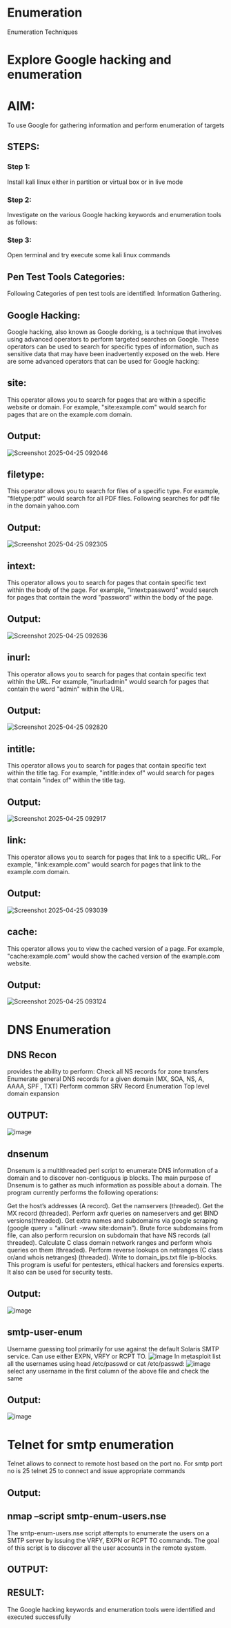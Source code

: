 # Enumeration
Enumeration Techniques

# Explore Google hacking and enumeration 

# AIM:

To use Google for gathering information and perform enumeration of targets

## STEPS:

### Step 1:

Install kali linux either in partition or virtual box or in live mode

### Step 2:

Investigate on the various Google hacking keywords and enumeration tools as follows:


### Step 3:
Open terminal and try execute some kali linux commands

## Pen Test Tools Categories:  

Following Categories of pen test tools are identified:
Information Gathering.

## Google Hacking:

Google hacking, also known as Google dorking, is a technique that involves using advanced operators to perform targeted searches on Google. These operators can be used to search for specific types of information, such as sensitive data that may have been inadvertently exposed on the web. Here are some advanced operators that can be used for Google hacking:

## site:
This operator allows you to search for pages that are within a specific website or domain. For example, "site:example.com" would search for pages that are on the example.com domain.
## Output:
![Screenshot 2025-04-25 092046](https://github.com/user-attachments/assets/3d051aab-768a-4621-9d8a-f0f08b192173)


## filetype: 
This operator allows you to search for files of a specific type. For example, "filetype:pdf" would search for all PDF files.
Following searches for pdf file in the domain yahoo.com
## Output:
![Screenshot 2025-04-25 092305](https://github.com/user-attachments/assets/54bf526a-5363-4117-a84c-8c1907d14d82)

## intext: 
This operator allows you to search for pages that contain specific text within the body of the page. For example, "intext:password" would search for pages that contain the word "password" within the body of the page.
## Output:
![Screenshot 2025-04-25 092636](https://github.com/user-attachments/assets/faf570a2-58af-4f10-ae59-a083dec974ea)

## inurl:
This operator allows you to search for pages that contain specific text within the URL. For example, "inurl:admin" would search for pages that contain the word "admin" within the URL.
## Output:
![Screenshot 2025-04-25 092820](https://github.com/user-attachments/assets/83e455ef-f3cf-478c-8b74-4ce170aaa1aa)

## intitle: 
This operator allows you to search for pages that contain specific text within the title tag. For example, "intitle:index of" would search for pages that contain "index of" within the title tag.
## Output:
![Screenshot 2025-04-25 092917](https://github.com/user-attachments/assets/cb4f541f-83e7-4d5d-ae9f-9fa0790984ec)

## link: 
This operator allows you to search for pages that link to a specific URL. For example, "link:example.com" would search for pages that link to the example.com domain.
## Output:
![Screenshot 2025-04-25 093039](https://github.com/user-attachments/assets/440a5f24-2565-4a86-b480-6aba72b0c95c)

## cache: 
This operator allows you to view the cached version of a page. For example, "cache:example.com" would show the cached version of the example.com website.
## Output:
![Screenshot 2025-04-25 093124](https://github.com/user-attachments/assets/6101335f-6a59-4ece-8241-c9ea566fc9c0)

 
# DNS Enumeration
## DNS Recon
provides the ability to perform:
Check all NS records for zone transfers
Enumerate general DNS records for a given domain (MX, SOA, NS, A, AAAA, SPF , TXT)
Perform common SRV Record Enumeration
Top level domain expansion
## OUTPUT:
![image](https://github.com/user-attachments/assets/61fa8fe6-3939-4df6-a154-db0fa4575d5b)

## dnsenum
Dnsenum is a multithreaded perl script to enumerate DNS information of a domain and to discover non-contiguous ip blocks. The main purpose of Dnsenum is to gather as much information as possible about a domain. The program currently performs the following operations:

Get the host’s addresses (A record).
Get the namservers (threaded).
Get the MX record (threaded).
Perform axfr queries on nameservers and get BIND versions(threaded).
Get extra names and subdomains via google scraping (google query = “allinurl: -www site:domain”).
Brute force subdomains from file, can also perform recursion on subdomain that have NS records (all threaded).
Calculate C class domain network ranges and perform whois queries on them (threaded).
Perform reverse lookups on netranges (C class or/and whois netranges) (threaded).
Write to domain_ips.txt file ip-blocks.
This program is useful for pentesters, ethical hackers and forensics experts. It also can be used for security tests.
## Output:
![image](https://github.com/user-attachments/assets/a8474f71-3be2-43a3-b661-301dfcc2c298)

## smtp-user-enum
Username guessing tool primarily for use against the default Solaris SMTP service. Can use either EXPN, VRFY or RCPT TO.
![image](https://github.com/user-attachments/assets/cbdb32da-96df-4a88-8f1a-2212ef59d7ea)
In metasploit list all the usernames using head /etc/passwd or cat /etc/passwd:
![image](https://github.com/user-attachments/assets/84230c5c-5b03-4653-9e62-7fbc3cbba2da)
select any username in the first column of the above file and check the same
## Output:
![image](https://github.com/user-attachments/assets/c6e73ca7-9bb4-45bb-895c-91b2a4622cc1)

# Telnet for smtp enumeration
Telnet allows to connect to remote host based on the port no. For smtp port no is 25
telnet <host address> 25 to connect
and issue appropriate commands  
## Output:
  
## nmap –script smtp-enum-users.nse <hostname>

The smtp-enum-users.nse script attempts to enumerate the users on a SMTP server by issuing the VRFY, EXPN or RCPT TO commands. The goal of this script is to discover all the user accounts in the remote system.
## OUTPUT:


## RESULT:
The Google hacking keywords and enumeration tools were identified and executed successfully

